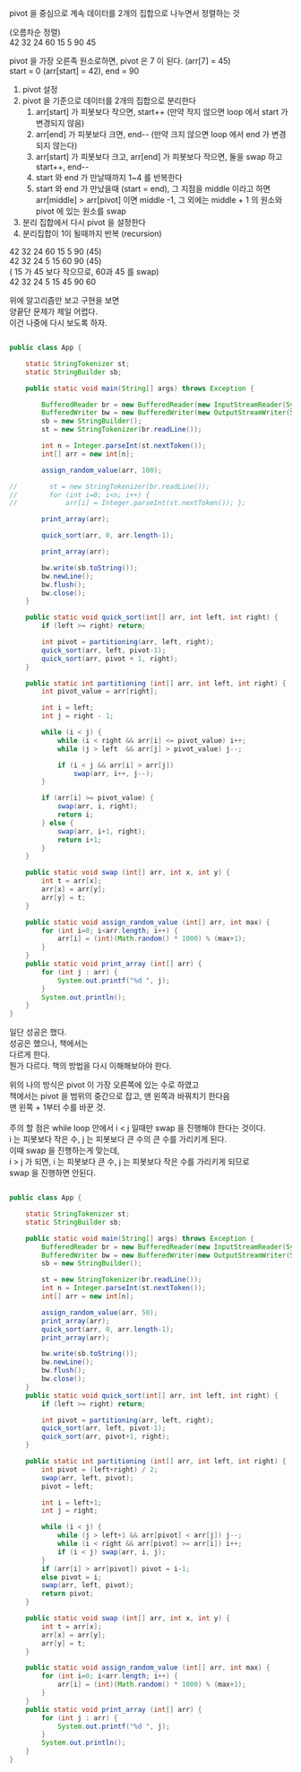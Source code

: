 
pivot 을 중심으로 계속 데이터를 2개의 집합으로 나누면서 정렬하는 것<br>

(오름차순 정렬)<br>
42  32  24  60  15  5   90  45<br>

pivot 을 가장 오른족 원소로하면, pivot 은 7 이 된다. (arr\[7\] = 45)<br>
start = 0 (arr\[start\] = 42), end = 90<br>

1) pivot 설정
2) pivot 을 기준으로 데이터를 2개의 집합으로 분리한다
    1) arr\[start\] 가 피봇보다 작으면, start++ (만약 작지 않으면 loop 에서 start 가 변경되지 않음)
    2) arr\[end\] 가 피봇보다 크면, end-- (만약 크지 않으면 loop 에서 end 가 변경되지 않는다)
    3) arr\[start\] 가 피봇보다 크고, arr\[end\] 가 피봇보다 작으면, 둘을 swap 하고 
    start++, end-- 
    4) start 와 end 가 만날때까지 1~4 를 반복한다
    5) start 와 end 가 만났을때 (start = end), 그 지점을 middle 이라고 하면
    arr\[middle\] > arr\[pivot\] 이면 middle -1, 그 외에는 middle + 1 의 원소와 pivot 에 있는 원소를 swap
3) 분리 집합에서 다시 pivot 을 설정한다
4) 분리집합이 1이 될때까지 반복 (recursion)

42  32  24  60  15  5   90  (45)<br>
42  32  24  5   15  60  90  (45)<br>
( 15 가 45 보다 작으므로, 60과  45 를 swap)<br>
42  32  24  5   15  45  90  60<br>


위에 알고리즘만 보고 구현을 보면<br>
양끝단 문제가 제일 어렵다.<br>
이건 나중에 다시 보도록 하자.<br>



```java

public class App {

    static StringTokenizer st;
    static StringBuilder sb;

    public static void main(String[] args) throws Exception {

        BufferedReader br = new BufferedReader(new InputStreamReader(System.in));
        BufferedWriter bw = new BufferedWriter(new OutputStreamWriter(System.out));
        sb = new StringBuilder();
        st = new StringTokenizer(br.readLine());

        int n = Integer.parseInt(st.nextToken());
        int[] arr = new int[n];

        assign_random_value(arr, 100);

//        st = new StringTokenizer(br.readLine());
//        for (int i=0; i<n; i++) {
//            arr[i] = Integer.parseInt(st.nextToken()); };

        print_array(arr);

        quick_sort(arr, 0, arr.length-1);

        print_array(arr);

        bw.write(sb.toString());
        bw.newLine();
        bw.flush();
        bw.close();
    }

    public static void quick_sort(int[] arr, int left, int right) {
        if (left >= right) return;

        int pivot = partitioning(arr, left, right);
        quick_sort(arr, left, pivot-1);
        quick_sort(arr, pivot + 1, right);
    }

    public static int partitioning (int[] arr, int left, int right) {
        int pivot_value = arr[right];

        int i = left;
        int j = right - 1;

        while (i < j) {
            while (i < right && arr[i] <= pivot_value) i++;
            while (j > left  && arr[j] > pivot_value) j--;

            if (i < j && arr[i] > arr[j])
                swap(arr, i++, j--);
        }

        if (arr[i] >= pivot_value) {
            swap(arr, i, right);
            return i;
        } else {
            swap(arr, i+1, right);
            return i+1;
        }
    }

    public static void swap (int[] arr, int x, int y) {
        int t = arr[x];
        arr[x] = arr[y];
        arr[y] = t;
    }

    public static void assign_random_value (int[] arr, int max) {
        for (int i=0; i<arr.length; i++) {
            arr[i] = (int)(Math.random() * 1000) % (max+1);
        }
    }
    public static void print_array (int[] arr) {
        for (int j : arr) {
            System.out.printf("%d ", j);
        }
        System.out.println();
    }
}

```

일단 성공은 했다.<br>
성공은 했으나, 책에서는 <br>
다르게 한다.<br>
뭔가 다르다. 책의 방법을 다시 이해해보아야 한다.<br>

위의 나의 방식은 pivot 이 가장 오른쪽에 있는 수로 하였고<br>
책에서는 pivot 을 범위의 중간으로 잡고, 맨 왼쪽과 바꿔치기 한다음<br>
맨 왼쪽 + 1부터 수를 바꾼 것.<br>
<br>
주의 할 점은 while loop 안에서 i < j 일때만 swap 을 진행해야 한다는 것이다.<br>
i 는 피봇보다 작은 수, j 는 피봇보다 큰 수의 큰 수를 가리키게 된다.<br>
이때 swap 을 진행하는게 맞는데,<br>
i > j 가 되면, i 는 피봇보다 큰 수, j 는 피봇보다 작은 수를 가리키게 되므로<br>
swap 을 진행하면 안된다.<br>


```java

public class App {

    static StringTokenizer st;
    static StringBuilder sb;

    public static void main(String[] args) throws Exception {
        BufferedReader br = new BufferedReader(new InputStreamReader(System.in));
        BufferedWriter bw = new BufferedWriter(new OutputStreamWriter(System.out));
        sb = new StringBuilder();

        st = new StringTokenizer(br.readLine());
        int n = Integer.parseInt(st.nextToken());
        int[] arr = new int[n];

        assign_random_value(arr, 50);
        print_array(arr);
        quick_sort(arr, 0, arr.length-1);
        print_array(arr);

        bw.write(sb.toString());
        bw.newLine();
        bw.flush();
        bw.close();
    }
    public static void quick_sort(int[] arr, int left, int right) {
        if (left >= right) return;

        int pivot = partitioning(arr, left, right);
        quick_sort(arr, left, pivot-1);
        quick_sort(arr, pivot+1, right);
    }

    public static int partitioning (int[] arr, int left, int right) {
        int pivot = (left+right) / 2;
        swap(arr, left, pivot);
        pivot = left;

        int i = left+1;
        int j = right;

        while (i < j) {
            while (j > left+1 && arr[pivot] < arr[j]) j--;
            while (i < right && arr[pivot] >= arr[i]) i++;
            if (i < j) swap(arr, i, j);
        }
        if (arr[i] > arr[pivot]) pivot = i-1;
        else pivot = i;
        swap(arr, left, pivot);
        return pivot;
    }

    public static void swap (int[] arr, int x, int y) {
        int t = arr[x];
        arr[x] = arr[y];
        arr[y] = t;
    }

    public static void assign_random_value (int[] arr, int max) {
        for (int i=0; i<arr.length; i++) {
            arr[i] = (int)(Math.random() * 1000) % (max+1);
        }
    }
    public static void print_array (int[] arr) {
        for (int j : arr) {
            System.out.printf("%d ", j);
        }
        System.out.println();
    }
}


```